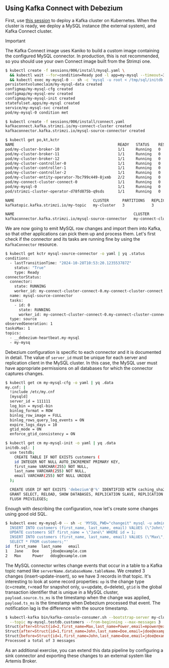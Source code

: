## Using Kafka Connect with Debezium

First, use [this session](/sessions/001) to deploy a Kafka cluster on Kubernetes.
When the cluster is ready, we deploy a MySQL instance (the external system), and Kafka Connect cluster.

> [!IMPORTANT]  
> The Kafka Connect image uses Kaniko to build a custom image containing the configured MySQL connector.
> In production, this is not recommended, so you should use your own Connect image built from the Strimzi one.

```sh
$ kubectl create -f sessions/006/install/mysql.yaml \
  && kubectl wait --for=condition=Ready pod -l app=my-mysql --timeout=300s \
  && kubectl exec my-mysql-0 -- sh -c 'mysql -u root < /tmp/sql/initdb.sql'
persistentvolumeclaim/my-mysql-data created
configmap/my-mysql-cfg created
configmap/my-mysql-env created
configmap/my-mysql-init created
statefulset.apps/my-mysql created
service/my-mysql-svc created
pod/my-mysql-0 condition met

$ kubectl create -f sessions/006/install/connect.yaml
kafkaconnect.kafka.strimzi.io/my-connect-cluster created
kafkaconnector.kafka.strimzi.io/mysql-source-connector created

$ kubectl get po,kt,kctr
NAME                                              READY   STATUS    RESTARTS   AGE
pod/my-cluster-broker-10                          1/1     Running   0          6m1s
pod/my-cluster-broker-11                          1/1     Running   0          6m1s
pod/my-cluster-broker-12                          1/1     Running   0          6m1s
pod/my-cluster-controller-0                       1/1     Running   0          6m1s
pod/my-cluster-controller-1                       1/1     Running   0          6m1s
pod/my-cluster-controller-2                       1/1     Running   0          6m1s
pod/my-cluster-entity-operator-7bc799c449-8jxmb   2/2     Running   0          5m27s
pod/my-connect-cluster-connect-0                  1/1     Running   0          2m46s
pod/my-mysql-0                                    1/1     Running   0          4m19s
pod/strimzi-cluster-operator-d78fd875b-q9sds      1/1     Running   0          6m30s

NAME                                   CLUSTER      PARTITIONS   REPLICATION FACTOR   READY
kafkatopic.kafka.strimzi.io/my-topic   my-cluster   3            3                    True

NAME                                                     CLUSTER              CONNECTOR CLASS                              MAX TASKS   READY
kafkaconnector.kafka.strimzi.io/mysql-source-connector   my-connect-cluster   io.debezium.connector.mysql.MySqlConnector   1           True
```

We are now going to emit MySQL row changes and import them into Kafka, so that other applications can pick them up and process them.
Let's first check if the connector and its tasks are running fine by using the `KafkaConnector` resource.

```sh
$ kubectl get kctr mysql-source-connector -o yaml | yq .status
conditions:
  - lastTransitionTime: "2024-10-28T10:53:20.123553787Z"
    status: "True"
    type: Ready
connectorStatus:
  connector:
    state: RUNNING
    worker_id: my-connect-cluster-connect-0.my-connect-cluster-connect.test.svc:8083
  name: mysql-source-connector
  tasks:
    - id: 0
      state: RUNNING
      worker_id: my-connect-cluster-connect-0.my-connect-cluster-connect.test.svc:8083
  type: source
observedGeneration: 1
tasksMax: 1
topics:
  - __debezium-heartbeat.my-mysql
  - my-mysq
```

Debezium configuration is specific to each connector and it is documented in detail.
The value of `server_id` must be unique for each server and replication client in the MySQL cluster.
In this case, the MySQL user must have appropriate permissions on all databases for which the connector captures changes.

```sh
$ kubectl get cm my-mysql-cfg -o yaml | yq .data
my.cnf: |
  !include /etc/my.cnf
  [mysqld]
  server_id = 111111  
  log_bin = mysql-bin
  binlog_format = ROW
  binlog_row_image = FULL
  binlog_rows_query_log_events = ON
  expire_logs_days = 10
  gtid_mode = ON
  enforce_gtid_consistency = ON

$ kubectl get cm my-mysql-init -o yaml | yq .data
initdb.sql: |
  use testdb;
    CREATE TABLE IF NOT EXISTS customers (
    id INTEGER NOT NULL AUTO_INCREMENT PRIMARY KEY,
    first_name VARCHAR(255) NOT NULL,
    last_name VARCHAR(255) NOT NULL,
    email VARCHAR(255) NOT NULL UNIQUE
  );

  CREATE USER IF NOT EXISTS 'debezium'@'%' IDENTIFIED WITH caching_sha2_password BY 'changeit';
  GRANT SELECT, RELOAD, SHOW DATABASES, REPLICATION SLAVE, REPLICATION CLIENT ON *.* TO 'debezium'@'%';
  FLUSH PRIVILEGES;
```

Enough with describing the configuration, now let's create some changes using good old SQL.

```sh
$ kubectl exec my-mysql-0 -- sh -c 'MYSQL_PWD="changeit" mysql -u admin testdb -e "
  INSERT INTO customers (first_name, last_name, email) VALUES (\"John\", \"Doe\", \"jdoe@example.com\");
  UPDATE customers SET first_name = \"Jane\" WHERE id = 1;
  INSERT INTO customers (first_name, last_name, email) VALUES (\"Max\", \"Power\", \"mpower@example.com\");
  SELECT * FROM customers;"'
id	first_name	last_name	email
1	Jane	Doe	    jdoe@example.com
2	Max 	Power	ddog@example.com
```

The MySQL connector writes change events that occur in a table to a Kafka topic named like `serverName.databaseName.tableName`.
We created 3 changes (insert-update-insert), so we have 3 records in that topic.
It's interesting to look at some record properties: `op` is the change type (c=create, r=read for snapshot only, u=update, d=delete), `gtid` is the global transaction identifier that is unique in a MySQL cluster, `payload.source.ts_ms` is the timestamp when the change was applied, `payload.ts_ms` is the timestamp when Debezium processed that event. The notification lag is the difference with the source timestamp.

```sh
$ kubectl-kafka bin/kafka-console-consumer.sh --bootstrap-server my-cluster-kafka-bootstrap:9092 \
  --topic my-mysql.testdb.customers --from-beginning --max-messages 3
Struct{after=Struct{id=2,first_name=Max,last_name=Power,email=mpower@example.com},source=Struct{version=2.3.7.Final,connector=mysql,name=my-mysql,ts_ms=1730112871000,db=testdb,table=customers,server_id=111111,gtid=500bc4b7-951a-11ef-aae4-9e82de0bd73c:16,file=mysql-bin.000002,pos=2602,row=0,thread=61},op=c,ts_ms=1730112871209}
Struct{after=Struct{id=1,first_name=John,last_name=Doe,email=jdoe@example.com},source=Struct{version=2.3.7.Final,connector=mysql,name=my-mysql,ts_ms=1730112871000,db=testdb,table=customers,server_id=111111,gtid=500bc4b7-951a-11ef-aae4-9e82de0bd73c:14,file=mysql-bin.000002,pos=1707,row=0,thread=61},op=c,ts_ms=1730112871199}
Struct{before=Struct{id=1,first_name=John,last_name=Doe,email=jdoe@example.com},after=Struct{id=1,first_name=Jane,last_name=Doe,email=jdoe@example.com},source=Struct{version=2.3.7.Final,connector=mysql,name=my-mysql,ts_ms=1730112871000,db=testdb,table=customers,server_id=111111,gtid=500bc4b7-951a-11ef-aae4-9e82de0bd73c:15,file=mysql-bin.000002,pos=2120,row=0,thread=61},op=u,ts_ms=1730112871207}
Processed a total of 3 messages
```

As an additional exercise, you can extend this data pipeline by configuring a sink connector and exporting these changes to an external system like Artemis Broker.
